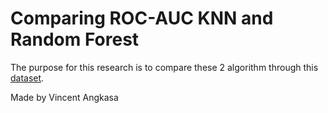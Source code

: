 # Comparing ROC-AUC KNN and Random Forest
The purpose for this research is to compare these 2 algorithm through this [dataset](https://www.kaggle.com/datasets/uciml/breast-cancer-wisconsin-data).

Made by Vincent Angkasa